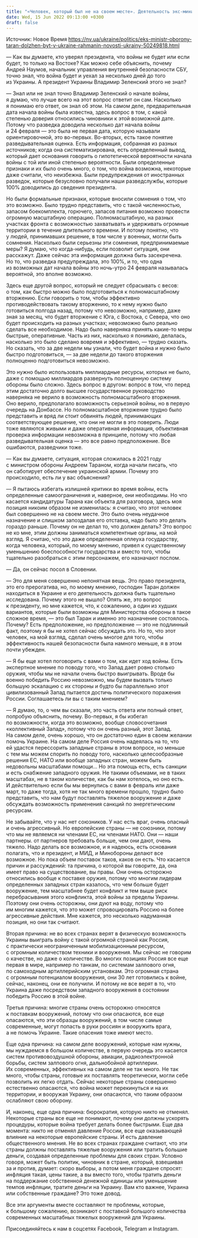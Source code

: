 ```yaml
---
title: "«Человек, который был не на своем месте». Деятельность экс-министра обороны Тарана должна быть исследована — Рахманин"
date: Wed, 15 Jun 2022 09:13:00 +0300
draft: false
---
```

Источник: Новое Время https://nv.ua/ukraine/politics/eks-ministr-oborony-taran-dolzhen-byt-v-ukraine-rahmanin-novosti-ukrainy-50249818.html


— Как вы думаете, кто уверял президента, что войны не будет или если будет, то только на Востоке? Как можно себе объяснить, почему Андрей Наумов, начальник управления внутренней безопасности СБУ, точно знал, что война будет и уехал за несколько дней до того из Украины. А президент Украины Владимир Зеленский этого не знал?

— Знал или не знал точно Владимир Зеленский о начале войны, я думаю, что лучше всего на этот вопрос ответит он сам. Насколько я понимаю его ответ, он знал об этом. На самом деле, предварительная дата начала войны была известна, здесь вопрос в том, с какой степенью доверия относились чиновники к этой возможной дате. Потому что разведка доводила несколько дат начала войны и 24 февраля — это была не первая дата, которую называли ориентировочной, это во-первых. Во-вторых, есть такое понятие разведывательная оценка. Есть информация, собранная из разных источников; когда она систематизирована, есть определенный вывод, который дает основания говорить о гипотетической вероятности начала войны с той или иной степенью вероятности. Были определенные признаки и их было очень много, о том, что война возможна, некоторые даже считали, что неизбежна. Были предупреждения от иностранных разведок, которые безусловно получали наши разведслужбы, которые 100% доводились до сведения президента.

Но были формальные признаки, которые вносили сомнения о том, что это возможно. Было трудно представить, что с такой численностью, запасом боекомплекта, горючего, запасов питания возможно провести огромную масштабную операцию. Полномасштабную, на разных участках фронта с возможностью захватывать и удерживать огромные территории в течение длительного времени. И потому понятно, что у людей, принимавших решение, в том числе у военных, могли быть сомнения. Насколько были серьезны эти сомнения, предпринимаемые меры? Я думаю, что когда-нибудь, если позволит ситуация, они расскажут. Даже сейчас эта информация должна быть засекречена. Но то, что разведка предупреждала, это 100%, и то, что одна из возможных дат начала войны это ночь-утро 24 февраля называлась вероятной, это вполне возможно.

Здесь еще другой вопрос, который не следует сбрасывать с весов: о том, как быстро можно было подготовиться к полномасштабному вторжению. Если говорить о том, чтобы эффективно противодействовать такому вторжению, то к нему нужно было готовиться полгода назад, потому что невозможно, например, даже зная за месяц, что будет вторжение с Юга, с Востока, с Севера, что оно будет происходить на разных участках; невозможно было реально сделать все необходимое. Надо было наверняка принять какие-то меры быстрые, оперативные. Часть из них, насколько я понимаю, делалась, насколько это было сделано вовремя и эффективно, — трудно сказать. Но сказать, что за две недели мы узнали, что будет война и нужно было быстро подготовиться, — за две недели до такого вторжения полноценно подготовиться невозможно.

Это нужно было использовать миллиардные ресурсы, которых не было, даже с помощью миллиардов развернуть полноценную систему обороны было сложно. Здесь вопрос в другом: вопрос в том, что перед этим достаточно долго высшее государственное руководство наверняка не верило в возможность полномасштабного вторжения. Оно верило, предполагало возможность серьезной войны, но в первую очередь на Донбассе. Но полномасштабное вторжение трудно было представить и вряд ли стоит обвинять людей, принимающих соответствующее решение, что они не могли в это поверить. Люди тоже являются живыми и даже оперативная информация, объективная проверка информации невозможна в принципе, потому что любая разведывательная оценка — это все равно предположение. Все ошибаются, разведчики тоже.

— Как вы думаете, ситуация, которая сложилась в 2021 году с министром обороны Андреем Тараном, когда начали писать, что он саботирует обеспечение украинской армии. Почему это происходило, есть ли у вас объяснения?

— Я пытаюсь избегать излишней критики во время войны, есть определенные самоограничения и, наверное, они необходимы. Но что касается кандидатуры Тарана как объекта для разговора, здесь моя позиция никоим образом не изменилась: я считаю, что этот человек был совершенно не на своем месте. Это было очень неудачное назначение и слишком запоздалая его отставка, надо было это делать гораздо раньше. Почему он не делал то, что должен делать? Это вопрос не ко мне, этим должны заниматься компетентные органы, на мой взгляд. Я считаю, что это даже определенная оплеуха государству, когда человека, который, по моему мнению, привел к существенному уменьшению боеспособности государства и вместо того, чтобы тщательно разобраться с этим персонажем, его назначают послом.

— Да, он сейчас посол в Словении.

— Это для меня совершенно непонятная вещь. Это право президента, это его прерогатива, но, по моему мнению, господин Таран должен находиться в Украине и его деятельность должна быть тщательно исследована. Почему этого не вышло? Опять же, это вопрос к президенту, но мне кажется, что, к сожалению, а один из худших вариантов, которые были возможны для Министерства обороны в такое сложное время, — это был Таран и именно это назначение состоялось. Почему? Есть предположение, но предположение — это не подлинный факт, поэтому я бы не хотел сейчас обсуждать это. Но то, что этот человек, на мой взгляд, сделал очень многое для того, чтобы эффективность нашей безопасности была намного меньше, я в этом почти убежден.

— Я бы еще хотел поговорить с вами о том, как идет ход войны. Есть экспертное мнение по поводу того, что Запад дает ровно столько оружия, чтобы мы не начали очень быстро выигрывать. Вроде бы военно победить Россию невозможно, мы будем вызвать только большую эскалацию с их стороны и будто бы параллельно этот цивилизованный Запад пытается достичь политического поражения России. Соглашаетесь ли вы с таким мнением?

— Я думаю, то, о чем вы сказали, это часть ответа или полный ответ, попробую объяснить, почему. Во-первых, я бы избегал по возможности, когда это возможно, вообще словосочетания «коллективный Запад», потому что он очень разный, этот Запад. На самом деле, очень хорошо, что он достаточно един в своем желании помочь Украине. На самом деле Россия очень надеялась на то, что ей удастся перессорить западные страны в этом вопросе, но меньше с тем мы можем спорить по поводу того, насколько целесообразные решения ЕС, НАТО или вообще западных стран, можем быть недовольны масштабами помощи… Но эта помощь есть, есть санкции и есть снабжение западного оружия. Не такими объемами, не в таких масштабах, не в таком количестве, как бы нам хотелось, но оно есть. И действительно если бы мы вернулись с вами в февраль или даже март, то даже тогда, хотя не так много времени прошло, трудно было представить, что нам будут поставлять тяжелое вооружение и даже обсуждать возможность применения санкций по энергетическим ресурсам.

Не забывайте, что у нас нет союзников. У нас есть враг, очень опасный и очень агрессивный. Но европейские страны — не союзники, потому что мы не являемся ни членами ЕС, ни членами НАТО. Они — наши партнеры. от партнеров требовать больше, чем они дают, очень тяжело. Надо делать все возможное, и я надеюсь, есть основания полагать, что и президент, и МИД, и Минобороны делают все возможное. Но пока объем поставок таков, каков он есть. Что касается причин и рассуждений: та причина, о которой вы говорите, да, она имеет право на существование, вы правы. Они очень осторожно относились вообще к поставке оружия, потому что многим лидерам определенных западных стран казалось, что чем больше будет вооружение, тем масштабнее будет конфликт и тем выше риск перебрасывания этого конфликта, этой войны за пределы Украины. Поэтому они очень осторожны, они дуют на воду, потому что им многим кажется, что это может спровоцировать Россию на более агрессивные действия. Мне кажется, это несколько надуманная позиция, но они так считают.

Вторая причина: не во всех странах верят в физическую возможность Украины выиграть войну с такой огромной страной как Россия, с практически неограниченным мобилизационным ресурсом, с огромным количеством техники и вооружения. Мы сейчас не говорим о качестве, но даже о количестве. Во многих позициях Россия все еще первая в мире, например по танкам, по системам залпового огня, по самоходным артиллерийским установкам. Это огромная страна с огромным потенциалом вооружения, они 30 лет готовились к войне, сейчас, наконец, они ее получили. И потому не все верят в то, что Украина даже посредством западного вооружения в состоянии победить Россию в этой войне.

Третья причина: многие страны очень осторожно относятся к поставкам вооружений, потому что они опасаются, все еще опасаются, что эти образцы вооружений, в том числе самые современные, могут попасть в руки россиян и вооружить врага, а не помочь Украине. Такие опасения тоже имеют место.

Еще одна причина: на самом деле вооружений, которые нам нужны, мы нуждаемся в большом количестве, в первую очередь это касается систем противовоздушной обороны, авиации, радиоэлектронной борьбы, систем залпового огня, дальнобойной артиллерии. Их современных, эффективных на самом деле не так много. Не так много, чтобы страны, готовые их поставлять теоретически, могли себе позволить их легко отдать. Сейчас некоторые страны совершенно естественно опасаются, что война может перекинуться и на их территории, и вооружая Украину, они опасаются, что таким образом ослабляют свою оборону.

И, наконец, еще одна причина: бюрократия, которую никто не отменял. Некоторые страны все еще не понимают, почему они должны ускорять процедуры, которые война требует делать более быстрыми. Еще два момента: никто не отменял давление России, все еще оказывающей влияние на некоторые европейские страны. И есть давление общественного мнения. Не во всех странах граждане считают, что эти страны должны поставлять тяжелые вооружения или тратить большие деньги, создавая определенные проблемы для своих стран. Условно говоря, может быть политик, чиновник в стране, который, взвешивая за и против, думает: скоро выборы, а потом меня граждане спросят: инфляция такая, цены такие, а вы вместо того, чтобы тратить деньги на поддержание собственной денежной единицы или уменьшение темпов инфляции, тратите деньги на Украину. Вам кто важнее, Украина или собственные граждане? Это тоже довод.

Все эти аргументы вместе составляют те проблемы, которые, к большому сожалению, возникают с поставкой большого количества современных масштабных тяжелых вооружений для Украины.

Присоединяйтесь к нам в соцсетях Facebook, Telegram и Instagram.
